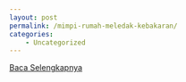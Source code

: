 ```yaml
---
layout: post
permalink: /mimpi-rumah-meledak-kebakaran/
categories:
    - Uncategorized
---
```


[Baca Selengkapnya](/01)